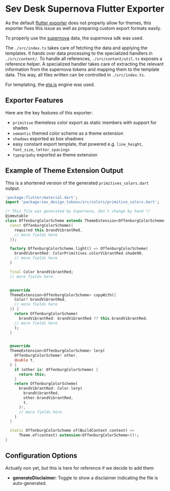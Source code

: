 # Sev Desk Supernova Flutter Exporter

As the default [flutter exporter] does not properly allow for themes,
this exporter fixes this issue as well as preparing custom export formats easily.

To properly use the [supernova] data, the supernova sdk was used.

The `./src/index.ts` takes care of fetching the data and applying the templates.
It hands over data processing to the specialized handlers in `./src/content/`.
To handle all references, `./src/content/util.ts` exposes a reference helper.
A specialized handler takes care of extracting the relevant information from
the supernova tokens and mapping them to the template data.
This way, all files written can be controlled in `./src/index.ts`.

For templating, the [eta.js] engine was used.

## Exporter Features

Here are the key features of this exporter:

- `primitive` themeless color export as static members with support for shades
- `semantic` themed color scheme as a theme extension
- `shadows` exported as box shadows
- easy constant export template, that powered e.g.
`line_height`, `font_size`, `letter_spacings`
- `typogrpahy` exported as theme extension

## Example of Theme Extension Output

This is a shortened version of the generated `primitives_colors.dart` output.

```dart
'package:flutter/material.dart';
import 'package:sev_design_tokens/src/colors/primitive_colors.dart';

/* This file was generated by Supernova, don't change by hand */
@immutable
class OffenburgColorScheme extends ThemeExtension<OffenburgColorScheme> {
  const OffenburgColorScheme({
    required this.brandVibrantRed,
    // more fields here
  });

  factory OffenburgColorScheme.light() => OffenburgColorScheme(
    brandVibrantRed: ColorPrimitives.colorVibrantRed.shade90,
    // more fields here
  )

  final Color brandVibrantRed;
  // more fields here


  @override
  ThemeExtension<OffenburgColorScheme> copyWith({
    Color? brandVibrantRed,
    // more fields here
  }) {
    return OffenburgColorScheme(
      brandVibrantRed: brandVibrantRed ?? this.brandVibrantRed,
    // more fields here
    );
  }


  @override
  ThemeExtension<OffenburgColorScheme> lerp(
    OffenburgColorScheme? other,
    double t,
  ) {
    if (other is! OffenburgColorScheme) {
      return this;
    }
    return OffenburgColorScheme(
      brandVibrantRed: Color.lerp(
        brandVibrantRed,
        other.brandVibrantRed,
        t,
      )!,
      // more fields here
    )
  }

  static OffenburgColorScheme of(BuildContext context) =>
      Theme.of(context).extension<OffenburgColorScheme>()!;
}
```

## Configuration Options

Actually non yet, but this is here for reference if we decide to add them

- **generateDisclaimer:** Toggle to show a disclaimer indicating the file is auto-generated.


[supernova]: https://www.supernova.io
[supernova sdk]: https://developers.supernova.io/latest/
[flutter exporter]: https://github.com/Supernova-Studio/exporter-flutter
[eta.js]: https://eta.js.org
